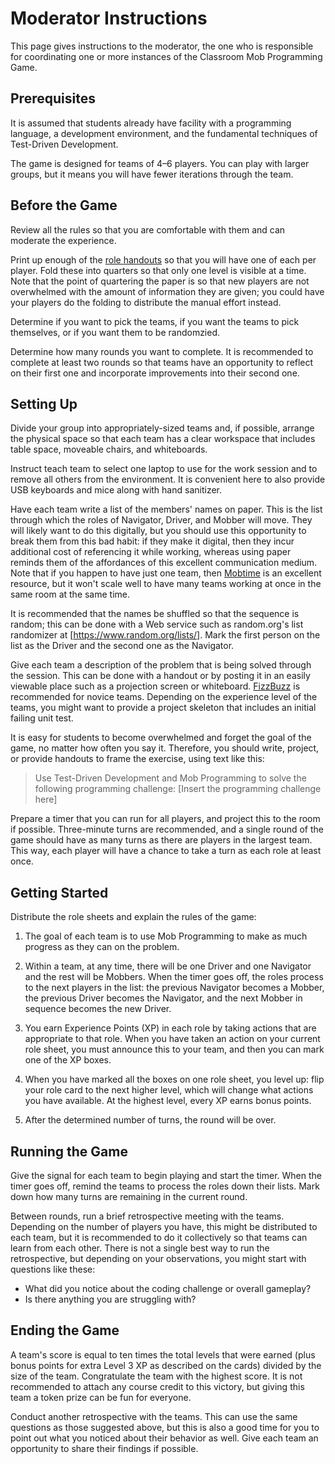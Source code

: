 # Moderator Instructions

This page gives instructions to the moderator, the one who is responsible
for coordinating one or more instances of the Classroom Mob Programming Game.

## Prerequisites

It is assumed that students already have facility with a programming language,
a development environment, and the fundamental techniques of Test-Driven
Development.

The game is designed for teams of 4&ndash;6 players. You can play with larger
groups, but it means you will have fewer iterations through the team. 

## Before the Game

Review all the rules so that you are comfortable with them
and can moderate the experience.

Print up enough of the [role handouts](handout.pdf) so that you will have
one of each per player. Fold these into quarters so that only one level
is visible at a time. Note that the point of quartering the paper is so
that new players are not overwhelmed with the amount of information
they are given; you could have your players do the folding to distribute
the manual effort instead.

Determine if you want to pick the teams, if you want the teams to pick
themselves, or if you want them to be randomzied.

Determine how many rounds you want to complete.
It is recommended to complete at least two rounds so that teams
have an opportunity to reflect on their first one and incorporate
improvements into their second one.

## Setting Up

Divide your group into appropriately-sized teams and, if possible, arrange
the physical space so that each team has a clear workspace that includes
table space, moveable chairs, and whiteboards.

Instruct teach team to select one laptop to use for the work session
and to remove all others from the environment. It is convenient here to also
provide USB keyboards and mice along with hand sanitizer.

Have each team write a list of the members' names on paper.
This is the list
through which the roles of Navigator, Driver, and Mobber will move.
They will likely want to do this digitally, but you should use
this opportunity to break them from this bad habit: if they make it 
digital, then they incur additional cost of referencing it while working,
whereas using paper reminds them of the affordances of this excellent
communication medium.
Note that if you happen to have just one team, then [Mobtime](http://mobti.me)
is an excellent resource, but it won't scale well to have many teams working
at once in the same room at the same time.

It is recommended that the names be shuffled so that the sequence
is random; this can be done with a Web service such as
random.org's list randomizer at [https://www.random.org/lists/].
Mark the first person on the list as the Driver and the second
one as the Navigator.

Give each team a description of the problem that is being solved
through the session. This can be done with a handout or by posting it
in an easily viewable place such as a projection screen or whiteboard.
[FizzBuzz](https://en.wikipedia.org/wiki/Fizz_buzz) is recommended
for novice teams.
Depending on the experience level of the teams, you might want to
provide a project skeleton that includes an initial failing unit test.

It is easy for students to become overwhelmed and forget the goal
of the game, no matter how often you say it. Therefore, you should
write, project, or provide handouts to frame the exercise, using
text like this:
> Use Test-Driven Development and Mob Programming to solve the following
> programming challenge: [Insert the programming challenge here]

Prepare a timer that you can run for all players, and project this
to the room if possible. Three-minute turns are recommended,
and a single round of the game should have as many turns as there
are players in the largest team. This way, each player will have
a chance to take a turn as each role at least once.

## Getting Started

Distribute the role sheets and explain the rules of the game:

1. The goal of each team is to use Mob Programming to make as much
progress as they can on the problem.

1. Within a team, at any time, there will be one Driver and one Navigator
and the rest will be Mobbers. When the timer goes off, the roles process
to the next players in the list: the previous Navigator becomes a Mobber,
the previous Driver becomes the Navigator, and the next Mobber in sequence
becomes the new Driver.

1. You earn Experience Points (XP) in each role by taking actions
that are appropriate to that role. When you have taken an action
on your current role sheet, you must announce this to your team,
and then you can mark one of the XP boxes.

1. When you have marked all the boxes on one role sheet, you level up:
flip your role card to the next higher level, which will change what
actions you have available. At the highest level, every XP earns
bonus points.

1. After the determined number of turns, the round will be over.

## Running the Game

Give the signal for each team to begin playing and start the timer.
When the timer goes off, remind the teams to process the roles down
their lists. Mark down how many turns are remaining in the current round.

Between rounds, run a brief retrospective
meeting with the teams. Depending on the number of players you have,
this might be distributed to each team, but it is recommended to
do it collectively so that teams can learn from each other.
There is not a single best way to run the retrospective, but depending
on your observations, you might start with questions like these:

- What did you notice about the coding challenge or overall gameplay?
- Is there anything you are struggling with?

## Ending the Game

A team's score is equal to ten times the total levels that were earned (plus
bonus points for extra Level 3 XP as described on the cards) divided by the size
of the team. Congratulate the team with the highest score. It is not recommended
to attach any course credit to this victory, but giving this team a token prize
can be fun for everyone.


Conduct another retrospective with the teams. This can use the same
questions as those suggested above, but this is also a good time for
you to point out what you noticed about their behavior as well.
Give each team an opportunity to share their findings if possible.

